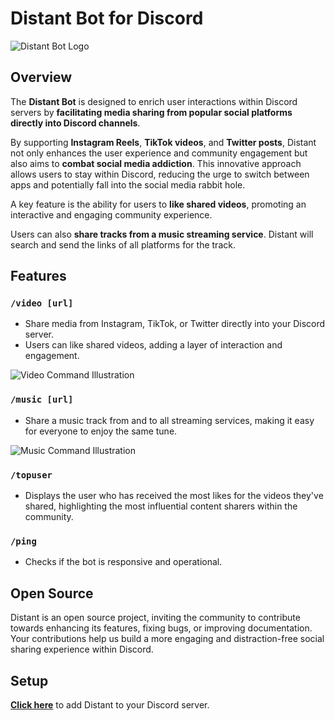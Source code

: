# Distant Bot for Discord

![Distant Bot Logo](https://media.discordapp.net/attachments/696115202185232497/1219987402345676880/distant3.png?ex=660d4cce&is=65fad7ce&hm=b1c4c0f5d5425655c8b13f39d9a4eb20ed9d81bbdc0f6c39a6f11db815471940&=&format=webp&quality=lossless)

## Overview

The **Distant Bot** is designed to enrich user interactions within Discord servers by **facilitating media sharing from popular social platforms directly into Discord channels**.

By supporting **Instagram Reels**, **TikTok videos**, and **Twitter posts**, Distant not only enhances the user experience and community engagement but also aims to **combat social media addiction**. This innovative approach allows users to stay within Discord, reducing the urge to switch between apps and potentially fall into the social media rabbit hole.

A key feature is the ability for users to **like shared videos**, promoting an interactive and engaging community experience.

Users can also **share tracks from a music streaming service**. Distant will search and send the links of all platforms for the track.

## Features

### `/video [url]`

- Share media from Instagram, TikTok, or Twitter directly into your Discord server.
- Users can like shared videos, adding a layer of interaction and engagement.

![Video Command Illustration](https://i.imgur.com/CxqBSe5.png)

### `/music [url]`

- Share a music track from and to all streaming services, making it easy for everyone to enjoy the same tune.

![Music Command Illustration](https://i.imgur.com/J1Hxx9s.png)

### `/topuser`

- Displays the user who has received the most likes for the videos they've shared, highlighting the most influential content sharers within the community.

### `/ping`

- Checks if the bot is responsive and operational.

## Open Source

Distant is an open source project, inviting the community to contribute towards enhancing its features, fixing bugs, or improving documentation. Your contributions help us build a more engaging and distraction-free social sharing experience within Discord.

## Setup

**[Click here](https://erin-awful-duckling.cyclic.app/)** to add Distant to your Discord server.
